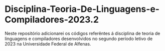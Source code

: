# Disciplina-Teoria-De-Linguagens-e-Compiladores-2023.2
Neste repositório adicionarei os códigos referêntes á disciplina de teoria de linguagens e compiladores desenvolvidos no segundo período letivo de 2023 na Universidade Federal de Alfenas.
            